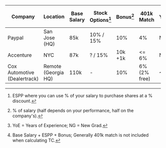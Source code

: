 Company | Location | Base Salary | Stock Options[^1] | Bonus[^2] | 401k Match | YoE[^3] | Total Compensation (TC)[^4]
------- | -------- | ----------- | ----------------- | ----- | -------------- | ------- | ---------------------------
Paypal | San Jose (HQ) | 85k | 10% / 15% | 10% | 4% | NG | ~95k
Accenture | NYC | 87k | ? / 15% | 10k +1k | <= 6% | NG | ~98k
Cox Automotive (Dealertrack) | Remote (Georgia HQ) | 110k | - | 10% | 6% (2% free) | ~2 | ~120k


[^1]: ESPP where you can use % of your salary to purchase shares at a % discount.
[^2]: % of salary (half depends on your performance, half on the company's).
[^3]: YoE = Years of Experience; NG = New Grad.
[^4]: Base Salary + ESPP + Bonus; Generally 401k match is not included when calculating TC.
